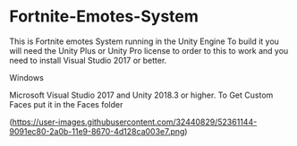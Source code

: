 # Fortnite-Emotes-System
This is Fortnite emotes System running in the Unity Engine
To build it you will need the Unity Plus or Unity Pro license to order to this to work and you need to install Visual Studio 2017 or better.



Windows

Microsoft Visual Studio 2017 and Unity 2018.3 or higher.
To Get Custom Faces put it in the Faces folder


(https://user-images.githubusercontent.com/32440829/52361144-9091ec80-2a0b-11e9-8670-4d128ca003e7.png)
